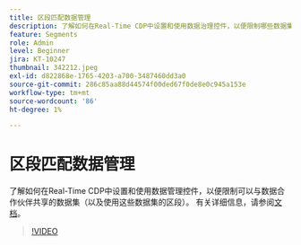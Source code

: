 ```yaml
---
title: 区段匹配数据管理
description: 了解如何在Real-Time CDP中设置和使用数据治理控件，以便限制哪些数据集(以及因此限制哪些区段使用这些数据集……（请用60到160个字符描述）
feature: Segments
role: Admin
level: Beginner
jira: KT-10247
thumbnail: 342212.jpeg
exl-id: d822868e-1765-4203-a700-3487460dd3a0
source-git-commit: 286c85aa88d44574f00ded67f0de8e0c945a153e
workflow-type: tm+mt
source-wordcount: '86'
ht-degree: 1%

---
```


# 区段匹配数据管理

了解如何在Real-Time CDP中设置和使用数据管理控件，以便限制可以与数据合作伙伴共享的数据集（以及使用这些数据集的区段）。 有关详细信息，请参阅[文档](https://experienceleague.adobe.com/docs/experience-platform/segmentation/ui/segment-match/overview.html?lang=zh-Hans)。

>[!VIDEO](https://video.tv.adobe.com/v/342212/?learn=on&enablevpops)
